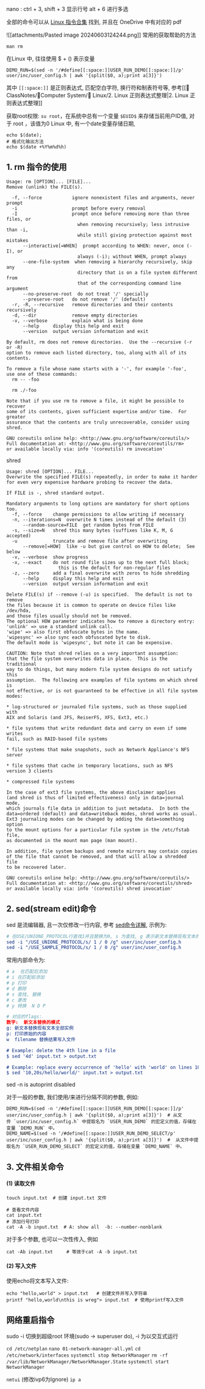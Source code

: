 nano :  ctrl + 3, shift + 3 显示行号 
alt + 6  进行多选


全部的命令可以从 [Linux 指令合集](https://www.gnu.org/software/coreutils/manual/coreutils.pdf) 找到, 并且在 OneDrive 中有对应的 pdf  

![[attachments/Pasted image 20240603124244.png]]
常用的获取帮助的方法
```
man rm
```

在Linux 中, 往往使用 $ + () 表示变量
```
DEMO_RUN=$(sed -n '/#define[[:space:]]USER_RUN_DEMO[[:space:]]/p' user/inc/user_config.h | awk '{split($0, a);print a[3]}')
```

其中 `[[:space:]]` 是正则表达式, 匹配空白字符, 换行符和制表符号等, 参考[[📘ClassNotes/🐧Computer System/🐧 Linux/2. Linux 正则表达式整理|2. Linux 正则表达式整理]]

获取root权限: `su root`，在系统中总有一个变量 `$EUID$` 来存储当前用户ID值, 对于 root ，该值为0
Linux 中, 有一个date变量存储日期,
```shell 
echo $(date);
# 格式化输出方法
echo $(date +%Y%m%d%h)
```

## 1. rm 指令的使用
```shell
Usage: rm [OPTION]... [FILE]...
Remove (unlink) the FILE(s).

  -f, --force           ignore nonexistent files and arguments, never prompt
  -i                    prompt before every removal
  -I                    prompt once before removing more than three files, or
                          when removing recursively; less intrusive than -i,
                          while still giving protection against most mistakes
      --interactive[=WHEN]  prompt according to WHEN: never, once (-I), or
                          always (-i); without WHEN, prompt always
      --one-file-system  when removing a hierarchy recursively, skip any
                          directory that is on a file system different from
                          that of the corresponding command line argument
      --no-preserve-root  do not treat '/' specially
      --preserve-root   do not remove '/' (default)
  -r, -R, --recursive   remove directories and their contents recursively
  -d, --dir             remove empty directories
  -v, --verbose         explain what is being done
      --help     display this help and exit
      --version  output version information and exit

By default, rm does not remove directories.  Use the --recursive (-r or -R)
option to remove each listed directory, too, along with all of its contents.

To remove a file whose name starts with a '-', for example '-foo',
use one of these commands:
  rm -- -foo

  rm ./-foo

Note that if you use rm to remove a file, it might be possible to recover
some of its contents, given sufficient expertise and/or time.  For greater
assurance that the contents are truly unrecoverable, consider using shred.

GNU coreutils online help: <http://www.gnu.org/software/coreutils/>
Full documentation at: <http://www.gnu.org/software/coreutils/rm>
or available locally via: info '(coreutils) rm invocation'

```

shred 
```shell 
Usage: shred [OPTION]... FILE...
Overwrite the specified FILE(s) repeatedly, in order to make it harder
for even very expensive hardware probing to recover the data.

If FILE is -, shred standard output.

Mandatory arguments to long options are mandatory for short options too.
  -f, --force    change permissions to allow writing if necessary
  -n, --iterations=N  overwrite N times instead of the default (3)
      --random-source=FILE  get random bytes from FILE
  -s, --size=N   shred this many bytes (suffixes like K, M, G accepted)
  -u             truncate and remove file after overwriting
      --remove[=HOW]  like -u but give control on HOW to delete;  See below
  -v, --verbose  show progress
  -x, --exact    do not round file sizes up to the next full block;
                   this is the default for non-regular files
  -z, --zero     add a final overwrite with zeros to hide shredding
      --help     display this help and exit
      --version  output version information and exit

Delete FILE(s) if --remove (-u) is specified.  The default is not to remove
the files because it is common to operate on device files like /dev/hda,
and those files usually should not be removed.
The optional HOW parameter indicates how to remove a directory entry:
'unlink' => use a standard unlink call.
'wipe' => also first obfuscate bytes in the name.
'wipesync' => also sync each obfuscated byte to disk.
The default mode is 'wipesync', but note it can be expensive.

CAUTION: Note that shred relies on a very important assumption:
that the file system overwrites data in place.  This is the traditional
way to do things, but many modern file system designs do not satisfy this
assumption.  The following are examples of file systems on which shred is
not effective, or is not guaranteed to be effective in all file system modes:

* log-structured or journaled file systems, such as those supplied with
AIX and Solaris (and JFS, ReiserFS, XFS, Ext3, etc.)

* file systems that write redundant data and carry on even if some writes
fail, such as RAID-based file systems

* file systems that make snapshots, such as Network Appliance's NFS server

* file systems that cache in temporary locations, such as NFS
version 3 clients

* compressed file systems

In the case of ext3 file systems, the above disclaimer applies
(and shred is thus of limited effectiveness) only in data=journal mode,
which journals file data in addition to just metadata.  In both the
data=ordered (default) and data=writeback modes, shred works as usual.
Ext3 journaling modes can be changed by adding the data=something option
to the mount options for a particular file system in the /etc/fstab file,
as documented in the mount man page (man mount).

In addition, file system backups and remote mirrors may contain copies
of the file that cannot be removed, and that will allow a shredded file
to be recovered later.

GNU coreutils online help: <http://www.gnu.org/software/coreutils/>
Full documentation at: <http://www.gnu.org/software/coreutils/shred>
or available locally via: info '(coreutils) shred invocation'

```

## 2.  sed(stream edit)命令
sed 是流编辑器, 且一次仅修改一行内容, 参考 [sed命令详解](https://blog.csdn.net/weixin_45842494/article/details/124699219), 示例为:

```cmake
# 在USE/UNIONE_PROTOCOL行查找1并且替换为0, s 为查找, g 表示新文本替换现有文本的全部实例
sed -i "/USE_UNIONE_PROTOCOL/s/ 1 / 0 /g" user/inc/user_config.h     
sed -i "/USE_SAMPLE_PROTOCOL/s/ 1 / 0 /g" user/inc/user_config.h
```

常用内部命令为:
```cmake
# a  在匹配后添加
# i 在匹配前添加 
# p 打印
# d 删除
# s 查找, 替换
# c 更改 
# y 转换  N D P 

# 对应的flags: 
数字:  新文本替换的模式
g: 新文本替换现有文本全部实例
p: 打印原始的内容 
w  filename 替换结果写入文件

# Example: delete the 4th line in a file
$ sed '4d' input.txt > output.txt

# Example: replace every occurrence of 'hello' with 'world' on lines 10-20
$ sed '10,20s/hello/world/' input.txt > output.txt
```

sed -n is autoprint disabled 

对于一般的参数, 我们使用/来进行分隔不同的参数, 例如:
```shell
DEMO_RUN=$(sed -n '/#define[[:space:]]USER_RUN_DEMO[[:space:]]/p' user/inc/user_config.h | awk '{split($0, a);print a[3]}')  # 从文件 `user/inc/user_config.h` 中提取名为 `USER_RUN_DEMO` 的宏定义的值，存储在变量 `DEMO_RUN` 中。 
DEMO_NAME=$(sed -n '/#define[[:space:]]USER_RUN_DEMO_SELECT/p' user/inc/user_config.h | awk '{split($0, a);print a[3]}')  #  从文件中提取名为 `USER_RUN_DEMO_SELECT` 的宏定义的值，存储在变量 `DEMO_NAME` 中。
```

## 3. 文件相关命令
#### (1) 读取文件
```shell 
touch input.txt  # 创建 input.txt 文件 

# 查看文件内容
cat input.txt 
# 添加行号打印
cat -A -b input.txt  # A: show all  -b: --number-nonblank
```

对于多个参数, 也可以一次性传入, 例如
```shell 
cat -Ab input.txt     # 等效于cat -A -b input.txt 
```

#### (2) 写入文件
使用echo将文本写入文件:
```shell
echo "hello,world" > input.txt   # 创建文件并写入字符串 
printf "hello,world\nthis is wreg"> input.txt  # 使用printf写入文件
```


## 网络重启指令
sudo -i  切换到超级root 环境(sudo -> superuser do), -i 为以交互式运行

`cd /etc/netplan` 
`nano 01-network-manager-all.yml`
`cd /etc/network/interfaces` 
`systemctl stop NetworkManager`
`rm -rf /var/lib/NetworkManager/NetworkManager.State`
`systemctl start NetworkManager`

`nmtui` (修改ivp6为Ignore)
`ip a`
